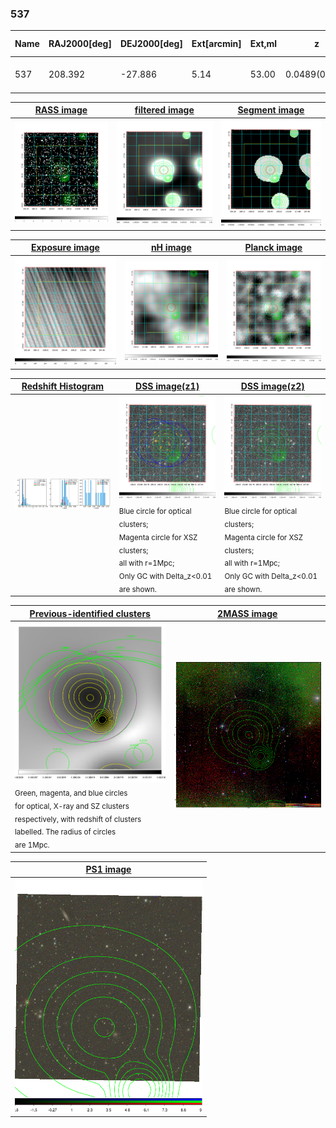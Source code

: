 <div STYLE="page-break-after: always;"></div>

### 537

|Name|RAJ2000[deg]|DEJ2000[deg] |Ext[arcmin]| Ext,ml | z | z_src| C|GC(XSZ,Delta_z<0.01)| GC(OPT,Delta_z<0.01)|GC| R_sig[arcmin] | R500[arcmin] | R500[Mpc]| CRsig[c/s] | CR500[c/s] |L500[1E44 erg/s]|F500[1E-12 erg/s/cm^2]| M500[1E14 Msun]|Tx[keV]|Cnt_sig|Beta|Rc[arcmin]|Comment|Alias|
|---|---|---|---|---|---|------|---|--------|---------|----------|---|---|---|---|---|---|---|---|---|---|---|---|---|---|
|537| 208.392| -27.886| 5.14| 53.00| 0.0489(0.005)| z1, z_xsz| B| MCXC| N| A, MCXC, N| 10.750| 12.669| 0.728| 0.271(0.053)| 0.279(0.055)| 0.276(0.031)| 4.881(0.557)| 1.15(0.07)| 2.37(0.09)| 71.2| 0.896(-0.126+0.076)| 8.226(-1.230+0.969)| -| k526|

|[RASS image](../image/537/537_img.pdf)|[filtered image](../image/537/537_fil.pdf)|[Segment image](../image/537/537_seg.pdf)|
|-------------------|--------------------|-------------------|
| <img src="../image/537/537_img.png" width="300">  | <img src="../image/537/537_fil.png" width="300">   | <img src="../image/537/537_seg.png" width="300">  |

|[Exposure image](../image/537/537_mex.pdf)| [nH image](../image/537/537_nh.pdf)| [Planck image](../image/537/537_p.pdf)|
|-------------------|--------------------|-------------------|
|<img src="../image/537/537_mex.png" width="300">   | <img src="../image/537/537_nh.png" width="300">    | <img src="../image/537/537_p.png" width="300"> |

|[Redshift Histogram](../image/537/537_zg.pdf) | [DSS image(z1)](../image/537/537_dss_z1.pdf)      |  [DSS image(z2)](../image/537/537_dss_z2.pdf)    |
|-------------------|--------------------|-------------------|
|<img src="../image/537/537_zg.png" width="300"> |<img src="../image/537/537_dss_z1.png" width="300"> <sub><br>Blue circle for optical clusters; <br>Magenta circle for XSZ clusters; <br>all with r=1Mpc; <br>Only GC with Delta_z<0.01 are shown. </sub>| <img src="../image/537/537_dss_z2.png" width="300"><sub><br>Blue circle for optical clusters; <br>Magenta circle for XSZ clusters; <br>all with r=1Mpc; <br>Only GC with Delta_z<0.01 are shown. </sub> |

|[Previous-identified clusters](../image/537/537_gc.pdf) | [2MASS image](../image/537/537_2mass.pdf)      |
|-------------------|-------------------|
|<img src=../image/537/537_gc.png width="300"> <br><sub>Green, magenta, and blue circles <br>for optical, X-ray and SZ clusters <br>respectively, with redshift of clusters <br>labelled. The radius of circles <br>are 1Mpc.</sub>|<img src="../image/537/537_2mass.png" width="300">  |

|[PS1 image](../image/537/537_ps1.pdf)            |
|-------------------|
| <img src="../image/537/537_ps1.png" width="300">  |

